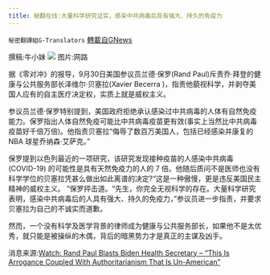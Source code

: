 ```yaml
---
title: 秘翻在线:大量科学研究证实，感染中共病毒后具有强大、持久的免疫力
---
```

`秘密翻譯組G-Translators` [轉載自GNews](https://gnews.org/zh-hans/1567230/)

撰稿:牛小妹
![](https://assets.gnews.org/wp-content/uploads/2021/10/epa-1-scaled.jpg)
图片:网路

据《零对冲》的报导，9月30日美国参议员兰德·保罗(Rand Paul)斥责乔·拜登的健康与公共服务部长泽维尔·贝塞拉(Xavier Becerra )，指责他藐视科学，并剥夺美国人应有的自主医疗决定权，实质上就是威权主义。

参议员兰德·保罗特别提到，美国政府拒绝承认感染过中共病毒的人体有自然免疫能力。保罗指出人体自然免疫可能比中共病毒疫苗更有效(事实上当然比中共病毒疫苗好千倍万倍)。他指责贝塞拉“侮辱了数百万美国人，包括已经感染并康复的 NBA 球星乔纳森·艾萨克。”

保罗提到以色列最近的一项研究，该研究发现接种疫苗的人感染中共病毒 (COVID-19) 的可能性是具有天然免疫力的人的 7 倍。他随后质问不是医师也没有科学学位的贝塞拉凭甚么做出如此离谱的决定?“这是一种傲慢，更是违反美国民主精神的威权主义。 ”保罗抨击道。“先生，你完全无视科学的存在。大量科学研究表明，感染中共病毒后的人具有强大、持久的免疫力，”参议员进一步指责，并要求贝塞拉为自己的不诚实而道歉。

然而，一个没有科学及医学背景的律师成为健康与公共服务部长，如果他不是太优秀，就只能是被操纵的木偶，背后的暗黑势力才是真正的主谋及凶手。

消息来源:[Watch: Rand Paul Blasts Biden Health Secretary – “This Is Arrogance Coupled With Authoritarianism That Is Un-American”](Rand%20Paul%20Blasts%20Biden%20Health%20Secretary%20-%20&quot;This%20Is%20Arrogance%20Coupled%20With%20Authoritarianism%20That%20Is%20Un-American&quot;)
